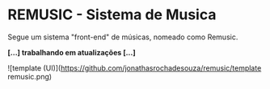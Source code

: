 # REMUSIC - Sistema de Musica
Segue um sistema "front-end" de músicas, nomeado como Remusic.

**[...] trabalhando em atualizações [...]**

![template (UI)](https://github.com/jonathasrochadesouza/remusic/template remusic.png)
